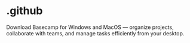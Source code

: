 # .github
Download Basecamp for Windows and MacOS — organize projects, collaborate with teams, and manage tasks efficiently from your desktop.
